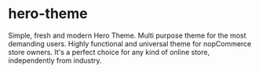 # hero-theme
Simple, fresh and modern Hero Theme. Multi purpose theme for the most demanding users. Highly functional and universal theme for nopCommerce store owners. It's a perfect choice for any kind of online store, independently from industry.
